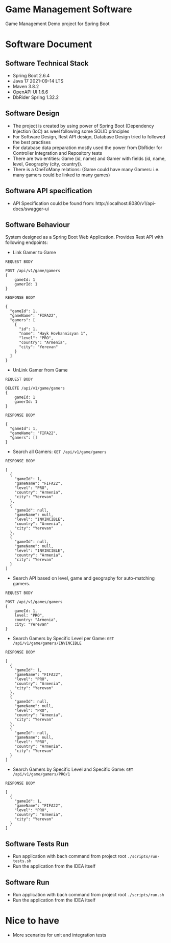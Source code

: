 # Game Management Software
Game Management Demo project for Spring Boot

# Software Document

## Software Technical Stack
* Spring Boot 2.6.4
* Java 17 2021-09-14 LTS
* Maven 3.8.2
* OpenAPI UI 1.6.6
* DbRider Spring 1.32.2

## Software Design

* The project is created by using power of Spring Boot (Dependency Injection (IoC) as weel following some SOLID principles
* For Software Design, Rest API design, Database Design tried to followed the best practises
* For database data preparation mostly used the power from DbRider for Controller Integration and Repository tests
* There are two entities: Game (id, name) and Gamer with fields (id, name, level, Geography (city, country)).
* There is a OneToMany relations: (Game could have many Gamers: i.e. many gamers could be linked to many games)

## Software API specification
* API Specification could be found from: http://localhost:8080/v1/api-docs/swagger-ui

## Software Behaviour
System designed as a Spring Boot Web Application. Provides Rest API with following endpoints:

* Link Gamer to Game

`REQUEST BODY`
```
POST /api/v1/game/gamers
{
    gameId: 1
    gamerId: 1
}
```

`RESPONSE BODY`
```
{
  "gameId": 1,
  "gameName": "FIFA22",
  "gamers": [
    {
      "id": 1,
      "name": "Hayk Hovhannisyan 1",
      "level": "PRO",
      "country": "Armenia",
      "city": "Yerevan"
    }
  ]
}
```

* UnLink Gamer from Game

`REQUEST BODY`
```
DELETE /api/v1/game/gamers
{
    gameId: 1
    gamerId: 1
}
```

`RESPONSE BODY`
```
{
  "gameId": 1,
  "gameName": "FIFA22",
  "gamers": []
}
```

* Search all Gamers: `GET /api/v1/game/gamers`

`RESPONSE BODY `
```
[
  {
    "gameId": 1,
    "gameName": "FIFA22",
    "level": "PRO",
    "country": "Armenia",
    "city": "Yerevan"
  },
  {
    "gameId": null,
    "gameName": null,
    "level": "INVINCIBLE",
    "country": "Armenia",
    "city": "Yerevan"
  },
  {
    "gameId": null,
    "gameName": null,
    "level": "INVINCIBLE",
    "country": "Armenia",
    "city": "Yerevan"
  }
]
```

* Search API based on level, game and geography for auto-matching gamers.

`REQUEST BODY`
```
POST /api/v1/games/gamers
{
    gameId: 1,
    level: "PRO",
    country: "Armenia",
    city: "Yerevan"
}
```

* Search Gamers by Specific Level per Game: `GET /api/v1/game/gamers/INVINCIBLE`

`RESPONSE BODY `
```
[
  {
    "gameId": 1,
    "gameName": "FIFA22",
    "level": "PRO",
    "country": "Armenia",
    "city": "Yerevan"
  },
  {
    "gameId": null,
    "gameName": null,
    "level": "PRO",
    "country": "Armenia",
    "city": "Yerevan"
  },
  {
    "gameId": null,
    "gameName": null,
    "level": "PRO",
    "country": "Armenia",
    "city": "Yerevan"
  }
]
```

* Search Gamers by Specific Level and Specific Game: `GET /api/v1/game/gamers/PRO/1`

`RESPONSE BODY `
```
[
  {
    "gameId": 1,
    "gameName": "FIFA22",
    "level": "PRO",
    "country": "Armenia",
    "city": "Yerevan"
  }
]
```

## Software Tests Run
- Run application with bach command from project root `./scripts/run-tests.sh`
- Run the application from the IDEA itself

## Software Run
- Run application with bach command from project root `./scripts/run.sh`
- Run the application from the IDEA itself

# Nice to have
* More scenarios for unit and integration tests 
